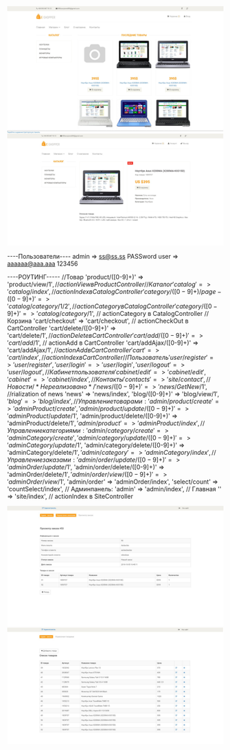 ![Главная](https://github.com/DenysSidorov/shop.les/raw/master/gitPhoto/example.jpg)
![Карточка товара](https://github.com/DenysSidorov/shop.les/raw/master/gitPhoto/example2.jpg)

----Пользователи----
admin  => ss@ss.ss   PASSword
user => aaaaaa@aaa.aaa   123456

----РОУТИНГ-----
     //Товар
     'product/([0-9]+)' => 'product/view/$1', // actionView в ProductController
     // Каталог
     'catalog' => 'catalog/index', // actionIndex в CatalogController
     'category/([0-9]+)/page-([0-9]+)' => 'catalog/category/$1/$2',  // actionCategory в CatalogController
     'category/([0-9]+)' => 'catalog/category/$1',  // actionCategory в CatalogController
     // Корзина
     'cart/checkout' => 'cart/checkout', // actionCheckOut в CartController
     'cart/delete/([0-9]+)' => 'cart/delete/$1', // actionDelete в CartController
     'cart/add/([0-9]+)' => 'cart/add/$1', // actionAdd в CartController
     'cart/addAjax/([0-9]+)' => 'cart/addAjax/$1', // actionAdd в CartController
     'cart' => 'cart/index', // actionIndex в CartController
     // Пользователь
     'user/register' => 'user/register',
     'user/login' => 'user/login',
     'user/logout' => 'user/logout',
     // Кабинет пользователя
     'cabinet/edit' => 'cabinet/edit',
     'cabinet' => 'cabinet/index',
     // Контакты
     'contacts' => 'site/contact',
     // Новости /*Не реализовано*/
     'news/([0-9]+)' => 'news/GetNew/$1', //rialization of news
     'news' => 'news/index',
     'blog/([0-9]+)' => 'blog/view/$1',
     'blog' => 'blog/index',
     // Управление товарами:
     'admin/product/create' => 'adminProduct/create',
     'admin/product/update/([0-9]+)' => 'adminProduct/update/$1',
     'admin/product/delete/([0-9]+)' => 'adminProduct/delete/$1',
     'admin/product' => 'adminProduct/index',
     // Управление категориями:
     'admin/category/create' => 'adminCategory/create',
     'admin/category/update/([0-9]+)' => 'adminCategory/update/$1',
     'admin/category/delete/([0-9]+)' => 'adminCategory/delete/$1',
     'admin/category' => 'adminCategory/index',
     // Управление заказами:
     'admin/order/update/([0-9]+)' => 'adminOrder/update/$1',
     'admin/order/delete/([0-9]+)' => 'adminOrder/delete/$1',
     'admin/order/view/([0-9]+)' => 'adminOrder/view/$1',
     'admin/order' => 'adminOrder/index',
     'select/count' => 'countSelect/index',
     // Админпанель:
     'admin' => 'admin/index',
     // Главная
     '' => 'site/index', // actionIndex в SiteController

![Заказ](https://github.com/DenysSidorov/shop.les/raw/master/gitPhoto/example3.jpg)
![Список товаров](https://github.com/DenysSidorov/shop.les/raw/master/gitPhoto/example4.jpg)